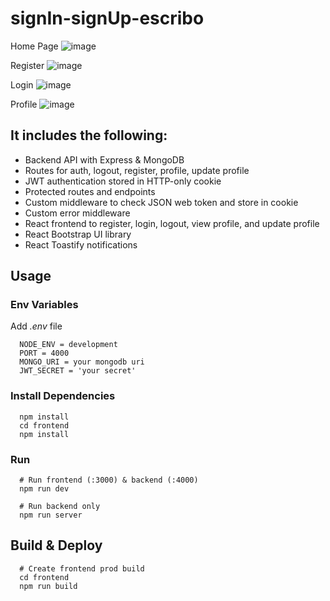 # signIn-signUp-escribo

Home Page
![image](https://github.com/luanabaratta/signIn-signUp-escribo/assets/68722599/a6d872df-d31f-44e8-b220-10ed955c12cc)

Register
![image](https://github.com/luanabaratta/signIn-signUp-escribo/assets/68722599/b4d0dbfd-af37-4174-b2b0-d2bcf13d2648)

Login
![image](https://github.com/luanabaratta/signIn-signUp-escribo/assets/68722599/0f75be51-ce9d-4859-882c-286202ef351a)

Profile
![image](https://github.com/luanabaratta/signIn-signUp-escribo/assets/68722599/405bb438-5a72-4e28-adf3-05876bf2bad9)

## It includes the following:

* Backend API with Express & MongoDB</br>
* Routes for auth, logout, register, profile, update profile</br>
* JWT authentication stored in HTTP-only cookie</br>
* Protected routes and endpoints</br>
* Custom middleware to check JSON web token and store in cookie</br>
* Custom error middleware</br>
* React frontend to register, login, logout, view profile, and update profile</br>
* React Bootstrap UI library</br>
* React Toastify notifications</br>

## Usage

### Env Variables

Add _.env_ file

```
  NODE_ENV = development
  PORT = 4000
  MONGO_URI = your mongodb uri
  JWT_SECRET = 'your secret'
```

### Install Dependencies

```
  npm install
  cd frontend
  npm install
```

### Run

```
  # Run frontend (:3000) & backend (:4000)
  npm run dev
  
  # Run backend only
  npm run server
```

## Build & Deploy

```
  # Create frontend prod build
  cd frontend
  npm run build
```










